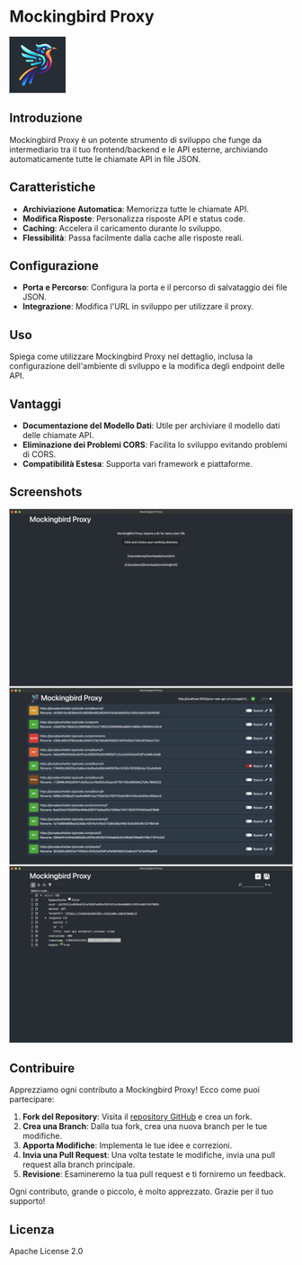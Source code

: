 # Mockingbird Proxy

<img src="./src/assets/logo/mocking-bird-proxy-logo-1024.jpg" alt="Mockingbird Proxy Interface" width="100">

## Introduzione
Mockingbird Proxy è un potente strumento di sviluppo che funge da intermediario tra il tuo frontend/backend e le API esterne, archiviando automaticamente tutte le chiamate API in file JSON.


## Caratteristiche
- **Archiviazione Automatica**: Memorizza tutte le chiamate API.
- **Modifica Risposte**: Personalizza risposte API e status code.
- **Caching**: Accelera il caricamento durante lo sviluppo.
- **Flessibilità**: Passa facilmente dalla cache alle risposte reali.

## Configurazione
- **Porta e Percorso**: Configura la porta e il percorso di salvataggio dei file JSON.
- **Integrazione**: Modifica l'URL in sviluppo per utilizzare il proxy.

## Uso
Spiega come utilizzare Mockingbird Proxy nel dettaglio, inclusa la configurazione dell'ambiente di sviluppo e la modifica degli endpoint delle API.

## Vantaggi
- **Documentazione del Modello Dati**: Utile per archiviare il modello dati delle chiamate API.
- **Eliminazione dei Problemi CORS**: Facilita lo sviluppo evitando problemi di CORS.
- **Compatibilità Estesa**: Supporta vari framework e piattaforme.

## Screenshots
![Page selct working dir to save json](./screenshot/select-mock-dir.png)
![Page List mock](./screenshot/list-mock-api.png)
![Page edit mock](./screenshot/edit-mock-api.png)

## Contribuire

Apprezziamo ogni contributo a Mockingbird Proxy! Ecco come puoi partecipare:

1. **Fork del Repository**: Visita il [repository GitHub](https://github.com/davoxpa/mockingbird-proxy/) e crea un fork.
2. **Crea una Branch**: Dalla tua fork, crea una nuova branch per le tue modifiche.
3. **Apporta Modifiche**: Implementa le tue idee e correzioni.
4. **Invia una Pull Request**: Una volta testate le modifiche, invia una pull request alla branch principale.
5. **Revisione**: Esamineremo la tua pull request e ti forniremo un feedback.

Ogni contributo, grande o piccolo, è molto apprezzato. Grazie per il tuo supporto!

## Licenza
Apache License 2.0
